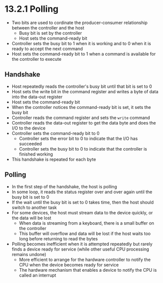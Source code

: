 # 13.2.1 Polling

* Two bits are used to cordinate the producer-consumer relationship between the controller and the host
  * Busy bit is set by the controller
  * Host sets the command-ready bit
* Controller sets the busy bit to 1 when it is working and to 0 when it is ready to accept the next command
* Host sets the command-ready bit to 1 when a command is available for the controller to execute

## Handshake

* Host repeatedly reads the controller's busy bit until that bit is set to 0
* Host sets the write bit in the command register and writes a byte of data into the data-out register
* Host sets the command-ready bit
* When the controller notices the command-ready bit is set, it sets the busy bit
* Controller reads the command register and sets the `write` command
* Controller reads the data-out register to get the data byte and does the I/O to the device
* Controller sets the command-ready bit to 0
  * Controller sets the error bit to 0 to indicate that the I/O has succeeded
  * Controller sets the busy bit to 0 to indicate that the controller is finished working
* This handshake is repeated for each byte

## Polling

* In the first step of the handshake, the host is polling
* In some loop, it reads the status register over and over again until the busy bit is set to 0
* If the wait until the busy bit is set to 0 takes time, then the host should switch to another task
* For some devices, the host must stream data to the device quickly, or the data will be lost
  * When data is streaming from a keyboard, there is a small buffer on the controller
  * This buffer will overflow and data will be lost if the host waits too long before returning to read the bytes
* Polling becomes inefficient when it is attempted repeatedly but rarely finds a device ready for service (while other useful CPU processing remains undone)
  * More efficient to arrange for the hardware controller to notify the CPU when the device becomes ready for service
  * The hardware mechanism that enables a device to notify the CPU is called an interrupt
